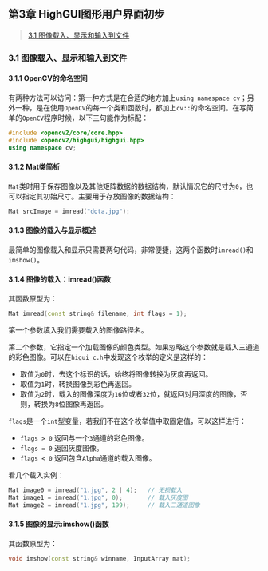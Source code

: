 ## 第3章 HighGUI图形用户界面初步

>[3.1 图像载入、显示和输入到文件](#3.1)

<h3 id="3.1">
3.1 图像载入、显示和输入到文件
</h3>

#### 3.1.1 OpenCV的命名空间

有两种方法可以访问：第一种方式是在合适的地方加上`using namespace cv`；另外一种，是在使用`OpenCV`的每一个类和函数时，都加上`cv::`的命名空间。在写简单的`OpenCV`程序时候，以下三句能作为标配：

```c++
#include <opencv2/core/core.hpp>
#include <opencv2/highgui/highgui.hpp>
using namespace cv;
```

#### 3.1.2 Mat类简析

`Mat`类时用于保存图像以及其他矩阵数据的数据结构，默认情况它的尺寸为`0`，也可以指定其初始尺寸。主要用于存放图像的数据结构：

```c++
Mat srcImage = imread("dota.jpg");
```

#### 3.1.3 图像的载入与显示概述

最简单的图像载入和显示只需要两句代码，非常便捷，这两个函数时`imread()`和`imshow()`。

#### 3.1.4 图像的载入：imread()函数

其函数原型为：

```c++
Mat imread(const string& filename, int flags = 1);
```

第一个参数填入我们需要载入的图像路径名。

第二个参数，它指定一个加载图像的颜色类型。如果忽略这个参数就是载入三通道的彩色图像。可以在`higui_c.h`中发现这个枚举的定义是这样的：

* 取值为`0`时，去这个标识的话，始终将图像转换为灰度再返回。
* 取值为`1`时，转换图像到彩色再返回。
* 取值为`2`时，载入的图像深度为`16`位或者`32`位，就返回对用深度的图像，否则，转换为`8`位图像再返回。

`flags`是一个`int`型变量，若我们不在这个枚举值中取固定值，可以这样进行：

* `flags > 0` 返回与一个`3`通道的彩色图像。
* `flags = 0` 返回灰度图像。
* `flags < 0` 返回包含`Alpha`通道的载入图像。

看几个载入实例：

``` c++
Mat image0 = imread("1.jpg", 2 | 4);   // 无损载入
Mat image1 = imread("1.jpg", 0);       // 载入灰度图
Mat image2 = imread("1.jpg", 199);     // 载入三通道图像
```

#### 3.1.5 图像的显示:imshow()函数

其函数原型为：

```c++
void imshow(const string& winname, InputArray mat);
```

